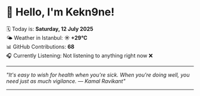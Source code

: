 # 👋 Hello, I'm Kekn9ne!

🗓️ Today is: **Saturday, 12 July 2025**  
🌤️ Weather in Istanbul: **☀️   +29°C**  
📊 GitHub Contributions: **68**  
🎧 Currently Listening: Not listening to anything right now ❌

---

_"It's easy to wish for health when you're sick.  When you're doing well, you need just as much vigilance. — *Kamal Ravikant*"_

---
